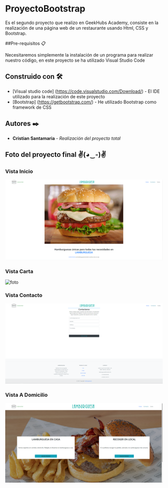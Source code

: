 # ProyectoBootstrap

Es el segundo proyecto que realizo en GeekHubs Academy, consiste en la realización de una página web de un restaurante usando Html, CSS y Bootstrap.

##Pre-requisitos 📋

Necesitaremos simplemente la instalación de un programa para realizar nuestro código, en este proyecto se ha utilizado Visual Studio Code

## Construido con 🛠️

* [Visual studio code] (https://code.visualstudio.com/Download/) - El IDE utilizado para la realización de este proyecto
* [Bootstrap] (https://getbootstrap.com/) - He utilizado Bootstrap como framework de CSS

## Autores ✒️

* **Cristian Santamaria** - *Realización del proyecto total*

## Foto del proyecto final ✌(◕‿-)✌

### Vista Inicio
![foto](/img/Inicio.PNG)
### Vista Carta
![foto](/img/Carta.PNG)
### Vista Contacto
![foto](/img/Contacto.PNG)
### Vista A Domicilio
![foto](/img/Domicilio.PNG)
